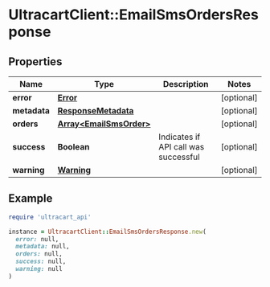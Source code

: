 # UltracartClient::EmailSmsOrdersResponse

## Properties

| Name | Type | Description | Notes |
| ---- | ---- | ----------- | ----- |
| **error** | [**Error**](Error.md) |  | [optional] |
| **metadata** | [**ResponseMetadata**](ResponseMetadata.md) |  | [optional] |
| **orders** | [**Array&lt;EmailSmsOrder&gt;**](EmailSmsOrder.md) |  | [optional] |
| **success** | **Boolean** | Indicates if API call was successful | [optional] |
| **warning** | [**Warning**](Warning.md) |  | [optional] |

## Example

```ruby
require 'ultracart_api'

instance = UltracartClient::EmailSmsOrdersResponse.new(
  error: null,
  metadata: null,
  orders: null,
  success: null,
  warning: null
)
```

